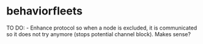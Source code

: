 # behaviorfleets

TO DO:
    - Enhance protocol so when a node is excluded, it is communicated so it does not try anymore (stops potential channel block). Makes sense?